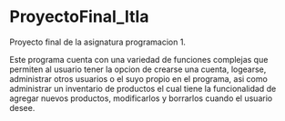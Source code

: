 # ProyectoFinal_Itla
Proyecto final de la asignatura programacion 1.

Este programa cuenta con una variedad de funciones complejas que permiten al usuario tener la opcion de crearse una cuenta, logearse,
administrar otros usuarios o el suyo propio en el programa, asi como administrar un inventario de productos el cual tiene la funcionalidad de agregar nuevos
productos, modificarlos y borrarlos cuando el usuario desee.
